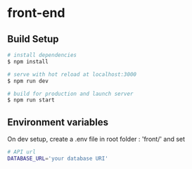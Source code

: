 # front-end

## Build Setup

```bash
# install dependencies
$ npm install

# serve with hot reload at localhost:3000
$ npm run dev

# build for production and launch server
$ npm run start
```

## Environment variables
On dev setup, create a .env file in root folder : 'front/' and set
```bash
# API url
DATABASE_URL='your database URI'
```

